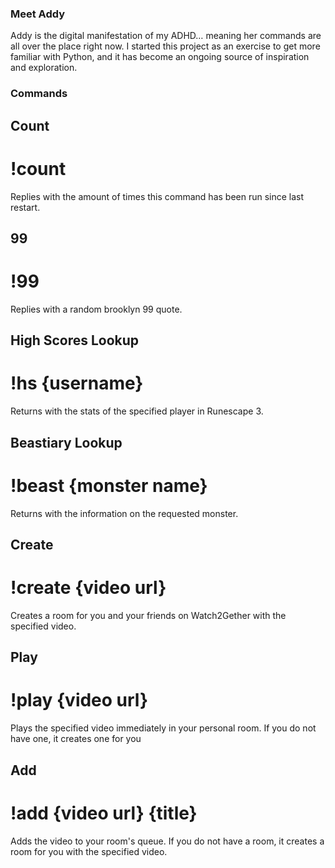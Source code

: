 ### Meet Addy

Addy is the digital manifestation of my ADHD… meaning her commands are all over the place right now. I started this project as an exercise to get more familiar with Python, and it has become an ongoing source of inspiration and exploration.

### Commands

## Count

# !count

Replies with the amount of times this command has been run since last restart.

## 99

# !99

Replies with a random brooklyn 99 quote.

## High Scores Lookup

# !hs {username}

Returns with the stats of the specified player in Runescape 3.

## Beastiary Lookup

# !beast {monster name}

Returns with the information on the requested monster.

## Create

# !create {video url}

Creates a room for you and your friends on Watch2Gether with the specified video.

## Play

# !play {video url}

Plays the specified video immediately in your personal room. If you do not have one, it creates one for you

## Add

# !add {video url} {title}

Adds the video to your room's queue. If you do not have a room, it creates a room for you with the specified video.
